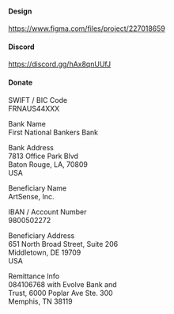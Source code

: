 

#### Design
https://www.figma.com/files/project/227018659

#### Discord
https://discord.gg/hAx8qnUUfJ

#### Donate

SWIFT / BIC Code\
FRNAUS44XXX

Bank Name\
First National Bankers Bank

Bank Address\
7813 Office Park Blvd\
Baton Rouge, LA, 70809\
USA

Beneficiary Name\
ArtSense, Inc.

IBAN / Account Number\
9800502272

Beneficiary Address\
651 North Broad Street, Suite 206\
Middletown, DE 19709\
USA

Remittance Info\
084106768 with Evolve Bank and\
Trust, 6000 Poplar Ave Ste. 300\
Memphis, TN 38119
